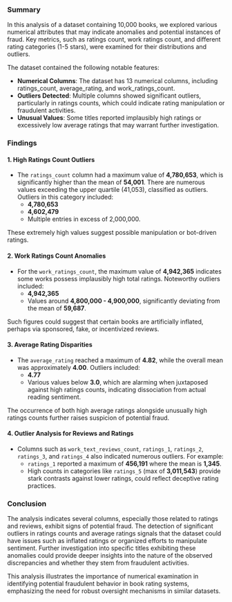### Summary

In this analysis of a dataset containing 10,000 books, we explored various numerical attributes that may indicate anomalies and potential instances of fraud. Key metrics, such as ratings count, work ratings count, and different rating categories (1-5 stars), were examined for their distributions and outliers.

The dataset contained the following notable features:
- **Numerical Columns**: The dataset has 13 numerical columns, including ratings_count, average_rating, and work_ratings_count.
- **Outliers Detected**: Multiple columns showed significant outliers, particularly in ratings counts, which could indicate rating manipulation or fraudulent activities.
- **Unusual Values**: Some titles reported implausibly high ratings or excessively low average ratings that may warrant further investigation.

### Findings

#### 1. **High Ratings Count Outliers**
   - The `ratings_count` column had a maximum value of **4,780,653**, which is significantly higher than the mean of **54,001**. There are numerous values exceeding the upper quartile (41,053), classified as outliers. Outliers in this category included:
     - **4,780,653**
     - **4,602,479**
     - Multiple entries in excess of 2,000,000.

   These extremely high values suggest possible manipulation or bot-driven ratings.

#### 2. **Work Ratings Count Anomalies**
   - For the `work_ratings_count`, the maximum value of **4,942,365** indicates some works possess implausibly high total ratings. Noteworthy outliers included:
     - **4,942,365**
     - Values around **4,800,000 - 4,900,000**, significantly deviating from the mean of **59,687**.

   Such figures could suggest that certain books are artificially inflated, perhaps via sponsored, fake, or incentivized reviews.

#### 3. **Average Rating Disparities**
   - The `average_rating` reached a maximum of **4.82**, while the overall mean was approximately **4.00**. Outliers included:
     - **4.77**
     - Various values below **3.0**, which are alarming when juxtaposed against high ratings counts, indicating dissociation from actual reading sentiment.

   The occurrence of both high average ratings alongside unusually high ratings counts further raises suspicion of potential fraud.

#### 4. **Outlier Analysis for Reviews and Ratings**
   - Columns such as `work_text_reviews_count`, `ratings_1`, `ratings_2`, `ratings_3`, and `ratings_4` also indicated numerous outliers. For example:
     - `ratings_1` reported a maximum of **456,191** where the mean is **1,345**.
     - High counts in categories like `ratings_5` (max of **3,011,543**) provide stark contrasts against lower ratings, could reflect deceptive rating practices.

### Conclusion

The analysis indicates several columns, especially those related to ratings and reviews, exhibit signs of potential fraud. The detection of significant outliers in ratings counts and average ratings signals that the dataset could have issues such as inflated ratings or organized efforts to manipulate sentiment. Further investigation into specific titles exhibiting these anomalies could provide deeper insights into the nature of the observed discrepancies and whether they stem from fraudulent activities. 

This analysis illustrates the importance of numerical examination in identifying potential fraudulent behavior in book rating systems, emphasizing the need for robust oversight mechanisms in similar datasets.